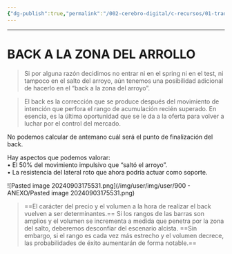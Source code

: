 ```yaml
---
{"dg-publish":true,"permalink":"/002-cerebro-digital/c-recursos/01-trading/a-libros/02-el-metodo-wyckoff/g4-back-a-la-zona-del-arrollo/"}
---
```



---
# BACK A LA ZONA DEL ARROLLO

>Si por alguna razón decidimos no entrar ni en el spring ni en el test, ni tampoco en el salto del arroyo, aún tenemos una posibilidad adicional de hacerlo en el “back a la zona del arroyo”.

> El back es la corrección que se produce después del movimiento de intención que perfora el rango de acumulación recién superado. En esencia, es la última oportunidad que se le da a la oferta para volver a luchar por el control del mercado.

No podemos calcular de antemano cuál será el punto de finalización del back.  

Hay aspectos que podemos valorar:  
• El 50% del movimiento impulsivo que “saltó el arroyo”.  
• La resistencia del lateral roto que ahora podría actuar como soporte.

![Pasted image 20240903175531.png](/img/user/img/user/900 - ANEXO/Pasted image 20240903175531.png)

> ==El carácter del precio y el volumen a la hora de realizar el back vuelven a ser determinantes.== Si los rangos de las barras son amplios y el volumen se incrementa a medida que penetra por la zona del salto, deberemos desconfiar del escenario alcista. ==Sin embargo, si el rango es cada vez más estrecho y el volumen decrece, las  probabilidades de éxito aumentarán de forma notable.==

